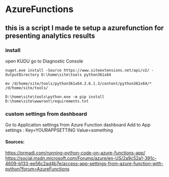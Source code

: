 # AzureFunctions

## this is a script I made te setup a azurefunction for presenting analytics results

### install
open KUDU
go to Diagnostic Console

```shell
nuget.exe install -Source https://www.siteextensions.net/api/v2/ -OutputDirectory D:\home\site\tools python361x64  

mv /d/home/site/tools/python361x64.3.6.1.3/content/python361x64/* /d/home/site/tools/

D:\home\site\tools\python.exe -m pip install D:\home\site\wwwroot\requirements.txt
```


### custom settings from dashboard
Go to Application settings from Azure Function dashboard 
Add to App settings : Key=YOURAPPSETTING Value=something

#### Sources:
https://prmadi.com/running-python-code-on-azure-functions-app/
https://social.msdn.microsoft.com/Forums/azure/en-US/2a9c52a1-391c-4609-b133-ee56c2ad4b7e/access-app-settings-from-azure-function-with-python?forum=AzureFunctions
